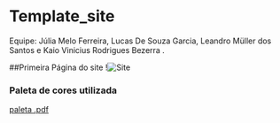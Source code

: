 # Template_site

Equipe: Júlia Melo Ferreira, Lucas De Souza Garcia, Leandro Müller dos Santos e Kaio Vinicius Rodrigues Bezerra .

##Primeira Página do site 
!![Site](https://user-images.githubusercontent.com/98126417/170984966-b4528784-3a60-4f8a-aafb-f4a0b9e47399.png)


### Paleta de cores utilizada 

[paleta .pdf](https://github.com/JuFerreira97/Template_site/files/8798016/paleta.pdf)


